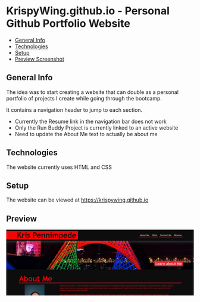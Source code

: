 # KrispyWing.github.io - Personal Github Portfolio Website
* [General Info](#general-info)
* [Technologies](#technologies)
* [Setup](#setup)
* [Preview Screenshot](#preview)

## General Info
The idea was to start creating a website that can double as a personal portfolio of projects I create while going through the bootcamp.

It contains a navigation header to jump to each section.

* Currently the Resume link in the navigation bar does not work
* Only the Run Buddy Project is currently linked to an active website
* Need to update the About Me text to actually be about me

## Technologies
The website currently uses HTML and CSS

## Setup
The website can be viewed at https://krispywing.github.io

## Preview
<img src="./assets/images/portfoliopreview.jpg" />

